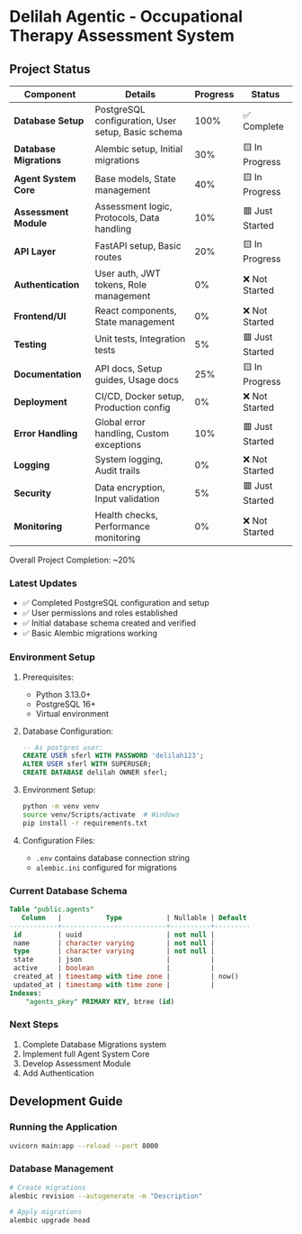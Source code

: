 # Delilah Agentic - Occupational Therapy Assessment System

## Project Status

| Component | Details | Progress | Status |
|-----------|---------|----------|--------|
| **Database Setup** | PostgreSQL configuration, User setup, Basic schema | 100% | ✅ Complete |
| **Database Migrations** | Alembic setup, Initial migrations | 30% | 🟨 In Progress |
| **Agent System Core** | Base models, State management | 40% | 🟨 In Progress |
| **Assessment Module** | Assessment logic, Protocols, Data handling | 10% | 🟥 Just Started |
| **API Layer** | FastAPI setup, Basic routes | 20% | 🟨 In Progress |
| **Authentication** | User auth, JWT tokens, Role management | 0% | ❌ Not Started |
| **Frontend/UI** | React components, State management | 0% | ❌ Not Started |
| **Testing** | Unit tests, Integration tests | 5% | 🟥 Just Started |
| **Documentation** | API docs, Setup guides, Usage docs | 25% | 🟨 In Progress |
| **Deployment** | CI/CD, Docker setup, Production config | 0% | ❌ Not Started |
| **Error Handling** | Global error handling, Custom exceptions | 10% | 🟥 Just Started |
| **Logging** | System logging, Audit trails | 0% | ❌ Not Started |
| **Security** | Data encryption, Input validation | 5% | 🟥 Just Started |
| **Monitoring** | Health checks, Performance monitoring | 0% | ❌ Not Started |

Overall Project Completion: ~20%

### Latest Updates
- ✅ Completed PostgreSQL configuration and setup
- ✅ User permissions and roles established
- ✅ Initial database schema created and verified
- ✅ Basic Alembic migrations working

### Environment Setup

1. Prerequisites:
   - Python 3.13.0+
   - PostgreSQL 16+
   - Virtual environment

2. Database Configuration:
   ```sql
   -- As postgres user:
   CREATE USER sferl WITH PASSWORD 'delilah123';
   ALTER USER sferl WITH SUPERUSER;
   CREATE DATABASE delilah OWNER sferl;
   ```

3. Environment Setup:
   ```bash
   python -m venv venv
   source venv/Scripts/activate  # Windows
   pip install -r requirements.txt
   ```

4. Configuration Files:
   - `.env` contains database connection string
   - `alembic.ini` configured for migrations

### Current Database Schema

```sql
Table "public.agents"
   Column   |           Type           | Nullable | Default
------------+--------------------------+----------+---------
 id         | uuid                     | not null |
 name       | character varying        | not null |
 type       | character varying        | not null |
 state      | json                     |          |
 active     | boolean                  |          |
 created_at | timestamp with time zone |          | now()
 updated_at | timestamp with time zone |          |
Indexes:
    "agents_pkey" PRIMARY KEY, btree (id)
```

### Next Steps
1. Complete Database Migrations system
2. Implement full Agent System Core
3. Develop Assessment Module
4. Add Authentication

## Development Guide

### Running the Application
```bash
uvicorn main:app --reload --port 8000
```

### Database Management
```bash
# Create migrations
alembic revision --autogenerate -m "Description"

# Apply migrations
alembic upgrade head
```
